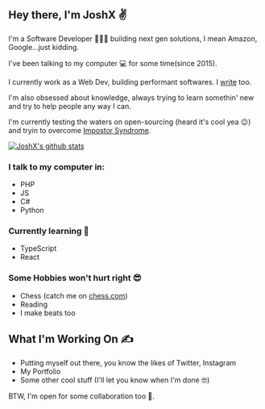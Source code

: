 ## Hey there, I'm JoshX ✌️️️
I'm a Software Developer 👨🏼‍💻 building next gen solutions, I mean Amazon, Google...just kidding.

I've been talking to my computer 💻 for some time(since 2015).

I currently work as a Web Dev, building performant softwares. I [write](https://hashnode.com/@joshdev) too.

I'm also obsessed about knowledge, always trying to learn somethin' new and try to help people any way I can.

I'm currently testing the waters on open-sourcing (heard it's cool yea 😉) and tryin to overcome [Impostor Syndrome](https://en.wikipedia.org/wiki/Impostor_syndrome).

[![JoshX's github stats](https://github-readme-stats.vercel.app/api?username=jcalmcrasher&show_icons=true&title_color=fff&icon_color=79ff97&text_color=9f9f9f&bg_color=151515)](https://github.com/jcalmcrasher/github-readme-stats)

### I talk to my computer in:
- PHP
- JS
- C#
- Python

### Currently learning 📖
- TypeScript
- React

### Some Hobbies won't hurt right 😎
- Chess (catch me on [chess.com](https://www.chess.com/member/joshxtreme))
- Reading
- I make beats too

## What I'm Working On ✍️
- Putting myself out there, you know the likes of Twitter, Instagram
 - My Portfolio
 - Some other cool stuff (I'll let you know when I'm done 🤓)

BTW, I'm open for some collaboration too 🤝.
